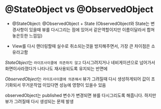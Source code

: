 # @StateObject vs @ObservedObject

* @StateObject: @ObservedObject + State
(ObservedObject와 State는 변경사항이 있을때 뷰를 다시그리는 점에 있어서 같은역할이지만 이름이달라서 합쳐놓은듯한 느낌임)

- View를 다시 랜더링할때 실수로 취소되는것을 방지해주면서, 가장 큰 차이점은 소유라고함

*StateObject*는 `라이프사이클에 의존하지 않고` 다시그려지거나 네비게이션으로 넘어가서 화면이사라졌다가 나타나도 재사용되도록 유지되는 반면에

*ObservedObject*는 `라이프사이클에 의존해서` 뷰가 그려질때 다시 생성하게되어 값이 초기화되서 무거운작업 이있다면 성능에 영향이 있을수 있음

observedObject는 published 변수가 변경되면 뷰를 다시그리도록 해줍니다.
하지만 뷰가 그려질때 다시 생성되는 문제 발생
